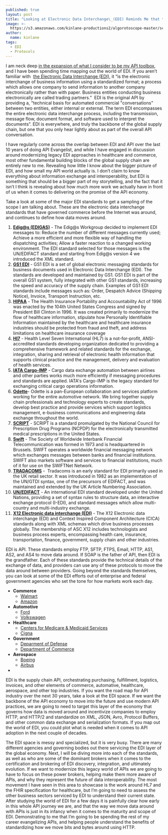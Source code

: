 ```yaml
---
published: true
layout: post
title: "Looking at Electronic Data Interchange\_(EDI) Reminds Me that the API Economy is Just Getting Started"
image: >-
  https://s3.amazonaws.com/kinlane-productions2/algorotoscope-master/scream-IMG_8494.jpg
author:
  name: kinlane
tags:
  - EDI
  - Protocols
---
```

I am neck deep [in the expansion of what I consider to be my API toolbox](http://apievangelist.com/2020/01/21/expanding-my-api-toolbox-for-the-next-decade/), and I have been spending time mapping out the world of EDI. If you aren’t familiar with  [the Electronic Data Interchange (EDI)](https://en.wikipedia.org/wiki/Electronic_data_interchange), it “is the electronic interchange of business information using a standardized format; a process which allows one company to send information to another company electronically rather than with paper. Business entities conducting business electronically are called trading partners.”  EDI is the original API by providing a, “technical basis for automated commercial "conversations" between two entities, either internal or external. The term EDI encompasses the entire electronic data interchange process, including the transmission, message flow, document format, and software used to interpret the documents”. EDI is everywhere, and truly the backbone of the global supply chain, but one that you only hear lightly about as part of the overall API conversation.

I have regularly come across the overlap between EDI and API over the last 10 years of doing API Evangelist, and while I have engaged in discussion around modernizing legacy EDI approaches in healthcare and commerce, most other fundamental building blocks of the global supply chain are entirely new to me. Revealing how little I know about the bigger picture of EDI, and how small my API world actually is. I don’t claim to know everything about information exchange and interoperability, but EDI is something that should be a bigger part of my storytelling, and the fact that it isn’t I think is revealing about how much more work we actually have in front of us when it comes to delivering on the promise of the API economy. 

Take a look at some of the major EDI standards to get a sampling of the scope I am talking about. These are the electronic data interchange standards that have governed commerce before the Internet was around, and continues to define how data moves around.

1.  **[Edig@s (EDIGAS)](https://www.edigas.org/)** - The Edig@s Workgroup decided to implement EDI messages to: Reduce the number of different messages currently used; Achieve a more efficient and more flexible way of handling the dispatching activities; Allow a faster reaction to a changed working environment. The EDI standard selected for those messages is the UN/EDIFACT standard and starting from Edig@s version 4 we introduced the XML standard.
2.  **[GS1 EDI](https://en.wikipedia.org/wiki/GS1_EDI)** - GS1 EDI is a set of global electronic messaging standards for business documents used in Electronic Data Interchange (EDI). The standards are developed and maintained by GS1. GS1 EDI is part of the overall GS1 system, fully integrated with other GS1 standards, increasing the speed and accuracy of the supply chain. Examples of GS1 EDI standards include messages such as: Order, Despatch Advice (Shipping Notice), Invoice, Transport Instruction, etc.
3.  **[HIPAA](https://en.wikipedia.org/wiki/Health_Insurance_Portability_and_Accountability_Act)** - The Health Insurance Portability and Accountability Act of 1996 was enacted by the 104th United States Congress and signed by President Bill Clinton in 1996. It was created primarily to modernize the flow of healthcare information, stipulate how Personally Identifiable Information maintained by the healthcare and healthcare insurance industries should be protected from fraud and theft, and address limitations on healthcare insurance coverage
4.  **[Hl7](https://www.hl7.org/)** - Health Level Seven International (HL7) is a not-for-profit, ANSI-accredited standards developing organization dedicated to providing a comprehensive framework and related standards for the exchange, integration, sharing and retrieval of electronic health information that supports clinical practice and the management, delivery and evaluation of health services.
5.  **[IATA Cargo-IMP](https://www.iata.org/en/publications/store/cargo-interchange-message-procedures--cargo-imp-/)** - Cargo data exchange automation between airlines and other parties works much more efficiently if messaging procedures and standards are applied. IATA's Cargo-IMP is the legacy standard for exchanging critical cargo operations information.
6.  **[Odette](https://www.odette.org/)**\- Odette is a pan-European collaboration and services platform working for the entire automotive network. We bring together supply chain professionals and technology experts to create standards, develop best practice and provide services which support logistics management, e-business communications and engineering data exchange throughout the world. 
7.  **[SCRIPT](https://en.wikipedia.org/wiki/SCRIPT_\(medicine\))** - SCRIPT is a standard promulgated by the National Council for Prescription Drug Programs (NCPDP) for the electronically transmitted medical prescriptions in the United States.
8.  **[Swift](https://en.wikipedia.org/wiki/SWIFT_message_types)** - The Society of Worldwide Interbank Financial Telecommunication was formed in 1973 and is headquartered in Brussels. SWIFT operates a worldwide financial messaging network which exchanges messages between banks and financial institutions. SWIFT also markets software and services to financial institutions, much of it for use on the SWIFTNet Network.
9.  **[TRADACOMS](https://en.wikipedia.org/wiki/TRADACOMS)** -  Tradacoms is an early standard for EDI primarily used in the UK retail sector. It was introduced in 1982 as an implementation of the UN/GTDI syntax, one of the precursors of EDIFACT, and was maintained and extended by the UK Article Numbering Association.
10.  **[UN/EDIFACT](https://en.wikipedia.org/wiki/EDIFACT)** - An international EDI standard developed under the United Nations, providing a set of syntax rules to structure data, an interactive exchange protocol (I-EDI), and standard messages which allow multi-country and multi-industry exchange.
11.  **[X12 Electronic data interchange (EDI)](https://en.wikipedia.org/wiki/ASC_X12)** - The X12 Electronic data interchange (EDI) and Context Inspired Component Architecture (CICA) standards along with XML schemas which drive business processes globally. The membership of ASC X12 includes technologists and business process experts, encompassing health care, insurance, transportation, finance, government, supply chain and other industries.

EDI is API. These standards employ FTP, SFTP, FTPS, Email, HTTP, AS1, AS2, and AS4 to move data around. If SOAP is the father of API, then EDI is the grandfather. Each of these standards provide the technical details of the exchange of data, and providers can use any of these protocols to move the data around between providers. Going beyond the standards themselves, you can look at some of the EDI efforts out of enterprise and federal government agencies who set the tone for how markets work each day.

*   **Commerce**
    *   [Walmart](https://corporate.walmart.com/suppliers/merchandise-support-center)
    *   [Amazon](https://developer.amazonservices.com/index.html)
*   **Automotive**
    *   [Ford](https://www.gsec.ford.com/Hub)
    *   [Volkswagen](https://www.vwgroupsupply.com/one-kbp-pub/en/kbp_public/information/electronic_data_interchange/electronic_data_interchange.html)
*   **Healthcare**
    *   [Centers for Medicare & Medicaid Services](https://www.gsec.ford.com/Hub)
    *   [Cigna](https://www.cigna.com/health-care-providers/coverage-and-claims/submit-claims/electronic-data-interchange-vendors)
*   **Government**
    *   [Deparment of Defense](https://dodprocurementtoolbox.com/site-pages/ebusiness-data-standards-edi)
    *   [Department of Commerce](https://www.eda.gov/edi/)
*   **Aerospace**
    *   [Boeing](http://www.boeingsuppliers.com/edi/PCOS_EDI_guidelines.pdf)
    *   [Airbus](https://www.airbus.com/be-an-airbus-supplier.html)
*   [](https://www.airbus.com/be-an-airbus-supplier.html)

EDI is the supply chain API, orchestrating purchasing, fulfillment, logistics, invoices, and other elements of commerce, automative, healthcare, aerospace, and other top industries. If you want the road map for API industry over the next 30 years, take a look at the EDI space. If we want the backbone of the API economy to move into the future and use modern API practices, we are going to need to target this layer of the economy that governs how data is moved around and incentivize companies to employ HTTP, and HTTP/2 and standardize on XML, JSON, Avro, Protocol Buffers, and other common data exchange and serialization formats. If you map out the world of EDI, you could plot what is needed when it comes to API adoption in the next couple of decades.

The EDI space is messy and specialized, but it is very busy. There are many different agencies and governing bodies out there servicing the EDI layer of the global economy. Next, I will be diving more into each of the standards, as well as who are some of the dominant brokers when it comes to the certification and brokering of EDI discovery, integration, and ultimately evolution. If we want to modernize this legacy world of APIs we are going to have to focus on these power brokers, helping make them more aware of APIs, and why they represent the future of data interoperability. The most movement I have seen in this area to showcase is the work around HL7 and the FHIR specification for healthcare, but I’m going to need to assess the other business sectors serviced by EDI to understand their current state. After studying the world of EDI for a few days it is painfully clear how early in this whole API journey we are, and that the way we move data around with APIs is just in its infancy when it comes to the maturity and scope of EDI. Demonstrating to me that I’m going to be spending the rest of my career evangelizing APIs, and helping people understand the benefits of standardizing how we move bits and bytes around using HTTP.